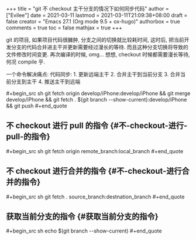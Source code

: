 +++
title = "git 不 checkout 主干分支的情况下如何同步代码"
author = ["Evilee"]
date = 2021-03-11
lastmod = 2021-03-11T21:09:38+08:00
draft = false
creator = "Emacs 27.1 (Org mode 9.5 + ox-hugo)"
authorbox = true
comments = true
toc = false
mathjax = true
+++

git 的项目, 如果项目代码很臃肿, 分支之间的切换就比较耗时间, 这时后, 把当前开发分支的代码合并进主干并更新需要经过漫长的等待. 而且这种分支切换将导致的文件修改时间变更.
再次编译的时候, omg... 想想, checkout 时候都需要漫长等待, 何况 compile 乎.
<!--more-->
一个命令解决痛点:
代码同步: 1. 更新远端主干 2. 合并主干到当前分支 3. 合并当前分支到主干 4. 推送主干到远端

\#+begin\_src sh
git fetch origin develop/iPhone:develop/iPhone && git merge develop/iPhone && git fetch . $(git branch --show-current):develop/iPhone && git push
\#+end\_quote


## 不 checkout 进行 pull 的指令 {#不-checkout-进行-pull-的指令}

\#+begin\_src sh
git fetch origin remote\_branch:local\_branch
\#+end\_quote


## 不 checkout 进行合并的指令 {#不-checkout-进行合并的指令}

\#+begin\_src sh
git fetch . source\_branch:destnation\_branch
\#+end\_quote


## 获取当前分支的指令 {#获取当前分支的指令}

\#+begin\_src sh
echo $(git branch --show-current)
\#+end\_quote
